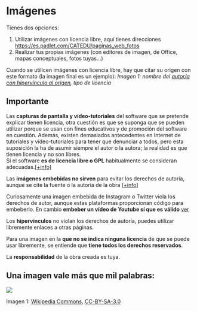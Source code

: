 # Imágenes

Tienes dos opciones:

1. Utilizar imágenes con licencia libre, aquí tienes direcciones https://es.padlet.com/CATEDU/paginas_web_fotos
1. Realizar tus propias imágenes (con editores de imagen, de Office, mapas conceptuales, fotos tuyas...)

Cuando se utilicen imágenes con licencia libre, hay que citar su origen con este formato (la imagen final es un ejemplo):
 _Imagen 1: nombre del [autor/a con hipervínculo al origen](http://www.catedu.es/), tipo de licencia_

## Importante

Las **capturas de pantalla y vídeo-tutoriales** del software que se pretende explicar tienen licencia, otra cuestión es que se suponga que se pueden utilizar porque se usan con fines educativos y de promoción del software en cuestión. Además, existen demasiados antecedentes en Internet de tutoriales y vídeo-tutoriales para tener que denunciar a todos, pero esta suposición la ha de asumir siempre el autor o la autora; la realidad es que tienen licencia y no son libres. <br />Si el software **es de licencia libre o GPL** habitualmente se consideran adecuadas.[[+info]](http://commons.wikimedia.org/wiki/Commons:Licensing/es)

Las **imágenes embebidas no sirven** para evitar los derechos de autoría, aunque se cite la fuente o la autoría de la obra [[+info](https://www.xataka.com/legislacion-y-derechos/embeber-publicaciones-instagram-twitter-permiso-puede-infringir-derechos-autor-estan-llegando-primeras-demandas#:~:text=Embeber%20publicaciones%20sin%20permiso%20puede%20infringir%20derechos%20de%20autor%2C%20alertan%20desde%20Instagram,-HOY%20SE%20HABLA&text=Compartir%20publicaciones%20de%20Instagram%20o,web%20es%20una%20pr%C3%A1ctica%20habitual.&text=Pero%20esta%20pr%C3%A1ctica%20tan%20extendida,de%20Instagram%20a%20Ars%20Technica)]

Curiosamente una imagen embebida de Instagram o Twitter viola los derechos de autor, aunque estas plataformas proporcionan código para embeberlo. En cambio **embeber un vídeo de Youtube sí que es válido** [ver](https://www.genbeta.com/actualidad/insertar-un-video-en-una-web-no-infringe-el-copyright-segun-el-tribunal-de-justicia-de-la-ue#:~:text=El%20Tribunal%20de%20Justicia%20ha,publique%20ante%20un%20nuevo%20p%C3%BAblico.)

Los **hipervínculos** no violan los derechos de autoría, puedes utilizar libremente enlaces a otras páginas.

Para una imagen en la **que no se indica ninguna licencia** de que se puede usar libremente, se entiende que **tiene todos los derechos reservados**.

La **responsabilidad** de la obra creada es tuya.

## Una imagen vale más que mil palabras:

![](https://upload.wikimedia.org/wikipedia/commons/2/2c/Licensing_tutorial_es.svg)

Imagen 1: [Wikipedia Commons](http://commons.wikimedia.org/wiki/File:Licensing_tutorial_es.svg#filelinks), [CC-BY-SA-3.0](http://commons.wikimedia.org/wiki/Category:CC-BY-SA-3.0)
